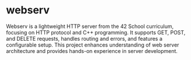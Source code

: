 # webserv
Webserv is a lightweight HTTP server from the 42 School curriculum, focusing on HTTP protocol and C++ programming. It supports GET, POST, and DELETE requests, handles routing and errors, and features a configurable setup. This project enhances understanding of web server architecture and provides hands-on experience in server development.
